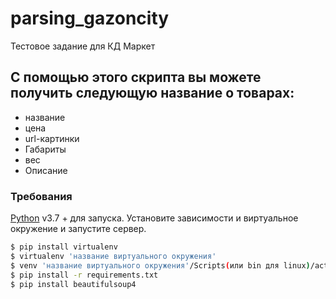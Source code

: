 # parsing_gazoncity
Тестовое задание для КД Маркет
## С помощью этого скрипта вы можете получить следующую название о товарах:
* название
* цена
* url-картинки
* Габариты
* вес
* Описание

### Требования


[Python](https://www.python.org/downloads/) v3.7 +  для запуска.
Установите зависимости и виртуальное окружение и запустите сервер.

```sh
$ pip install virtualenv
$ virtualenv 'название виртуального окружения'
$ venv 'название виртуального окружения'/Scripts(или bin для linux)/activate
$ pip install -r requirements.txt
$ pip install beautifulsoup4
```
